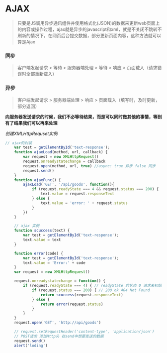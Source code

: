 # AJAX


>只要是JS调用异步通讯组件并使用格式化(JSON)的数据来更新web页面上的内容或操作过程，ajax就是异步的javascript和xml，就是不关闭不跳转不刷新的情况下，在网页后台提交数据，部分更新页面内容，这种方法就可以算是Ajax

### 同步

>客户端发起请求 > 等待 > 服务器端处理 > 等待 > 响应 > 页面载入（请求错误时全部重新载入）

### 异步

>客户端发起请求 > 服务器端处理 > 响应 > 页面载入（填写时，及时更新，部分返回）

__向服务器发送请求的时候，我们不必等待结果，而是可以同时做其他的事情，等到有了结果我们可以再来处理__

*创建XMLHttpRequset实例*

```js
// ajax的封装
	var test = getElementById('text-response');
	function ajaxLoad(method, url, callback) {
		var request = new XMLHttpRequest()
		request.onreadystatechange = callback
		request.open(method, url, true) //async: true 异步 false 同步
		request.send()
	}
	function ajaxFunc() {
		ajaxLoad('GET', '/api/goods', function(){
			if (request.readyState === 4 && request.status === 200) {
				text.value = request.responseText
			} else {
				text.value = 'error: ' + request.status
			}
		})
	}

	// ajax 实例
	function scuccess(text) {
		var test = getElementById('text-response');
		text.value = text
	}

	function error(code) {
		var test = getElementById('text-response');
		text.value = 'Error:' + code
	}
	var request = new XMLHttpRequest()

	request.onreadystatechange = function() {
		if (request.readyState === 4) { // readyState 的状态 0 请求未初始化 1 服务器连接建立 2 请求已接受 3 请求处理中 4 请求已完成 且响应就绪
			if (request.status === 200) { // 200 ok 404 Not Found
				return scuccess(request.responseText)
			} else {
				return error(request.status)
			}
		}
	}
	request.open('GET', 'http://api/goods')

	// request.setRequestHeader('content-type', 'application/json')
	// POST请求 添加Http头 在send中想要发送的数据
	request.send()
	alert('loding')
```
